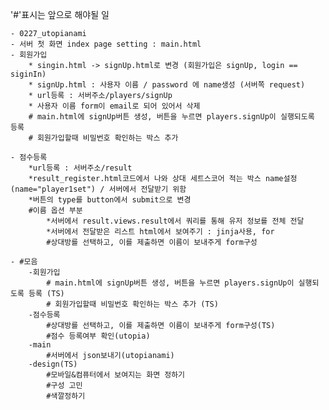 '#'표시는 앞으로 해야될 일

	- 0227_utopianami
	- 서버 첫 화면 index page setting : main.html
	- 회원가입
		* singin.html -> signUp.html로 변경 (회원가입은 signUp, login == siginIn)
		* signUp.html : 사용자 이름 / password 에 name생성 (서버쪽 request)
		* url등록 : 서버주소/players/signUp
		* 사용자 이름 form이 email로 되어 있어서 삭제
		# main.html에 signUp버튼 생성, 버튼을 누르면 players.signUp이 실행되도록 등록
		# 회원가입할때 비밀번호 확인하는 박스 추가

	- 점수등록
		*url등록 : 서버주소/result
		*result_register.html코드에서 나와 상대 세트스코어 적는 박스 name설정 (name="player1set") / 서버에서 전달받기 위함
		*버튼의 type를 button에서 submit으로 변경
		#이름 옵션 부분
			*서버에서 result.views.result에서 쿼리를 통해 유저 정보를 전체 전달
			*서버에서 전달받은 리스트 html에서 보여주기 : jinja사용, for
			#상대방를 선택하고, 이를 제출하면 이름이 보내주게 form구성

	- #모음
		-회원가입
			# main.html에 signUp버튼 생성, 버튼을 누르면 players.signUp이 실행되도록 등록 (TS)
			# 회원가입할때 비밀번호 확인하는 박스 추가 (TS)
		-점수등록
			#상대방를 선택하고, 이를 제출하면 이름이 보내주게 form구성(TS)
			#점수 등록여부 확인(utopia)
		-main
			#서버에서 json보내기(utopianami)
		-design(TS)
			#모바일&컴퓨터에서 보여지는 화면 정하기
			#구성 고민
			#색깔정하기
